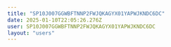 ```yaml
---
title: "SP10J007GGWBFTNNP2FWJQKAGYX01YAPWJKNDC6DC"
date: 2025-01-10T22:05:26.276Z
user: SP10J007GGWBFTNNP2FWJQKAGYX01YAPWJKNDC6DC
layout: "users"
---
```

    